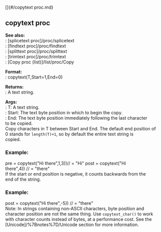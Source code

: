 []{#/copytext proc.md}    
## copytext proc    
**See also:**    
:   [splicetext proc]/proc/splicetext    
:   [findtext proc]/proc/findtext    
:   [splittext proc]/proc/splittext    
:   [trimtext proc]/proc/trimtext    
:   [Copy proc (list)]/list/proc/Copy    
<!-- -->    
**Format:**    
:   copytext(T,Start=1,End=0)    
<!-- -->    
**Returns:**    
:   A text string.    
<!-- -->    
**Args:**    
:   T: A text string.    
:   Start: The text byte position in which to begin the copy.    
:   End: The text byte position immediately following the last character    
    to be copied.    
Copy characters in T between Start and End. The default end position of    
0 stands for `length(T)+1`, so by default the entire text string is    
copied.    
### Example:    
pre = copytext(\"Hi there\",1,3))// = \"Hi\" post = copytext(\"Hi    
there\",4)) // = \"there\"    
If the start or end position is negative, it counts backwards from the    
end of the string.    
### Example:    
post = copytext(\"Hi there\",-5)) // = \"there\"    
Note: In strings containing non-ASCII characters, byte position and    
character position are not the same thing. Use `copytext_char()` to work    
with character counts instead of bytes, at a performance cost. See the    
[Unicode]/%7Bnotes%7D/Unicode section for more information.  